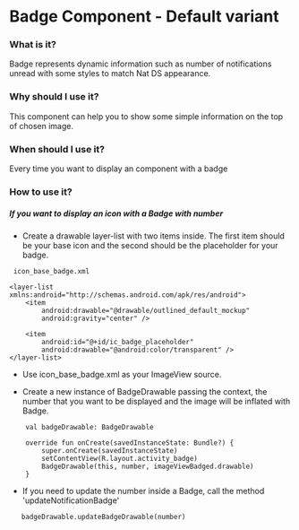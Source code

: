 # Badge Component - Default variant

### What is it?

Badge represents dynamic information such as number of notifications unread with some styles to match Nat DS appearance.

### Why should I use it?

This component can help you to show some simple information on the top of chosen image.

### When should I use it?

Every time you want to display an component with a badge

### How to use it?

##### If you want to display an icon with a Badge with number

 - Create a drawable layer-list with two items inside. The first item should be your base icon and the second should be the placeholder for your badge.

``` android
 icon_base_badge.xml
 
<layer-list xmlns:android="http://schemas.android.com/apk/res/android">
    <item
        android:drawable="@drawable/outlined_default_mockup"
        android:gravity="center" />

    <item
        android:id="@+id/ic_badge_placeholder"
        android:drawable="@android:color/transparent" />
</layer-list>

   ```

* Use icon_base_badge.xml as your ImageView source.

* Create a new instance of BadgeDrawable passing the context, the number that you want to be displayed and the image will be inflated with Badge.

``` android
    val badgeDrawable: BadgeDrawable

    override fun onCreate(savedInstanceState: Bundle?) {
        super.onCreate(savedInstanceState)
        setContentView(R.layout.activity_badge)
        BadgeDrawable(this, number, imageViewBadged.drawable)
    }
   ```

* If you need to update the number inside a Badge, call the method 'updateNotificationBadge'
```android
   badgeDrawable.updateBadgeDrawable(number)
   ```
